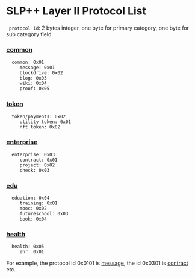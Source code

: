 # SLP++ Layer II Protocol List

` protocol id`: 2 bytes integer, one byte for primary category, one byte for sub category field. 

### [common](./common)
```
  common: 0x01
     message: 0x01
     blockdrive: 0x02
     blog: 0x03
     wiki: 0x04
     proof: 0x05
```

### [token](./token)
```
  token/payments: 0x02
     utility token: 0x01
     nft token: 0x02 	   
```

### [enterprise](./enterprise)
```
  enterprise: 0x03
     contract: 0x01
     project: 0x02
     check: 0x03
```

### [edu](./education)
```
  eduation: 0x04
     training: 0x01 
     mooc: 0x02    
     futureschool: 0x03
     book: 0x04
```
### [health](./health)
```
  health: 0x05
     ehr: 0x01
```  
For example, the protocol id 0x0101 is [message](./common/slppp-message.md), the id 0x0301 is [contract](./enterprise/slppp-contract.md) etc.  